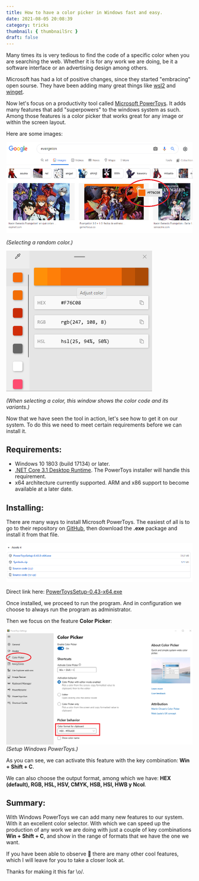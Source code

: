 ```yaml
---
title: How to have a color picker in Windows fast and easy.
date: 2021-08-05 20:08:39
category: tricks
thumbnail: { thumbnailSrc }
draft: false
---
```


Many times its is very tedious to find the code of a specific color when you are searching the web. Whether it is for any work we are doing, be it a software interface or an advertising design among others.

Microsoft has had a lot of positive changes, since they started "embracing" open sourse. They have been adding many great things like [wsl2](https://docs.microsoft.com/en-us/windows/wsl/install-win10) and [winget](https://docs.microsoft.com/en-us/windows/package-manager/).

Now let's focus on a productivity tool called [Microsoft PowerToys](https://docs.microsoft.com/en-us/windows/powertoys/). It adds many features that add "superpowers" to the windows system as such. Among those features is a color picker that works great for any image or within the screen layout.

Here are some images:

![color-picker](../img/blog-001-img-1.png)

_(Selecting a random color.)_

![color-picker-1](../img/blog-001-img-2.png)

_(When selecting a color, this window shows the color code and its variants.)_

Now that we have seen the tool in action, let's see how to get it on our system. To do this we need to meet certain requirements before we can install it.

## Requirements:

- Windows 10 1803 (build 17134) or later.
- [.NET Core 3.1 Desktop Runtime](https://dotnet.microsoft.com/download/dotnet-core/thank-you/runtime-desktop-3.1.4-windows-x64-installer). The PowerToys installer will handle this requirement.
- x64 architecture currently supported. ARM and x86 support to become available at a later date.

## Installing:

There are many ways to install Microsoft PowerToys. The easiest of all is to go to their repository on [GitHub](https://github.com/microsoft/PowerToys/releases), then download the **.exe** package and install it from that file.

![color-picker-2](../img/blog-001-img-3.png)

Direct link here: [PowerToysSetup-0.43-x64.exe](https://github.com/microsoft/PowerToys/releases/download/v0.43.0/PowerToysSetup-0.43.0-x64.exe)

Once installed, we proceed to run the program. And in configuration we choose to always run the program as administrator.

Then we focus on the feature **Color Picker**:

![color-picker-3](../img/blog-001-img-4.png)
_(Setup Windows PowerToys.)_

As you can see, we can activate this feature with the key combination: **Win + Shift + C**.

We can also choose the output format, among which we have: **HEX (default), RGB, HSL, HSV, CMYK, HSB, HSI, HWB y Ncol**.

## Summary:

With Windows PowerToys we can add many new features to our system. With it an excellent color selector. With which we can speed up the production of any work we are doing with just a couple of key combinations **Win + Shift + C**, and show in the range of formats that we have the one we want.

If you have been able to observe 👀 there are many other cool features, which I will leave for you to take a closer look at.

Thanks for making it this far \o/.
